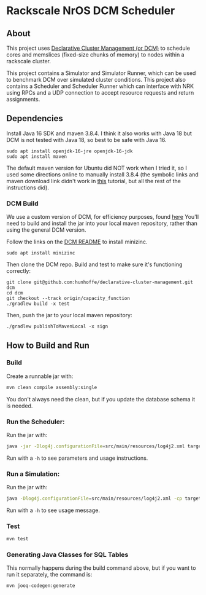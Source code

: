 # Rackscale NrOS DCM Scheduler

## About

This project uses [Declarative Cluster Management (or DCM)](https://github.com/vmware/declarative-cluster-management) to schedule cores and memslices (fixed-size chunks of memory) to nodes within a rackscale cluster.

This project contains a Simulator and Simulator Runner, which can be used to benchmark DCM over simulated cluster conditions. This project also contains a Scheduler and Scheduler Runner which can interface with NRK using RPCs and a UDP connection to accept resource requests and return assignments.

## Dependencies

Install Java 16 SDK and maven 3.8.4. I think it also works with Java 18 but DCM is
not tested with Java 18, so best to be safe with Java 16.
```
sudo apt install openjdk-16-jre openjdk-16-jdk
sudo apt install maven
```

The default maven version for Ubuntu did NOT work when I tried it, so I used some
directions online to manually install 3.8.4 (the symbolic links and maven download link
didn't work in [this](https://phoenixnap.com/kb/install-maven-on-ubuntu) tutorial, 
but all the rest of the instructions did).

### DCM Build
We use a custom version of DCM, for efficiency purposes, found [here](https://github.com/hunhoffe/declarative-cluster-management)
You'll need to build and install the jar into your local maven repository, rather than using the general DCM version.

Follow the links on the [DCM README](https://github.com/hunhoffe/declarative-cluster-management) 
to install minizinc.
```
sudo apt install minizinc
```

Then clone the DCM repo. Build and test to make sure it's functioning correctly:
```
git clone git@github.com:hunhoffe/declarative-cluster-management.git dcm
cd dcm
git checkout --track origin/capacity_function
./gradlew build -x test
```

Then, push the jar to your local maven repository:
```
./gradlew publishToMavenLocal -x sign
```

## How to Build and Run

### Build
Create a runnable jar with:
```bash
mvn clean compile assembly:single
```
You don't always need the clean, but if you update the database schema it is needed.

### Run the Scheduler:
Run the jar with:
```bash
java -jar -Dlog4j.configurationFile=src/main/resources/log4j2.xml target/scheduler-1.0-SNAPSHOT-jar-with-dependencies.jar [OPTIONS]
```
Run with a ```-h``` to see parameters and usage instructions.

### Run a Simulation:
Run the jar with:
```bash
java -Dlog4j.configurationFile=src/main/resources/log4j2.xml -cp target/scheduler-1.0-SNAPSHOT-jar-with-dependencies.jar com.vmware.bespin.scheduler.SimulationRunner [OPTIONS]
```
Run with a ```-h``` to see usage message.

### Test
```bash
mvn test
```

### Generating Java Classes for SQL Tables

This normally happens during the build command above, but if you want to run it
separately, the command is:
```bash
mvn jooq-codegen:generate
```
